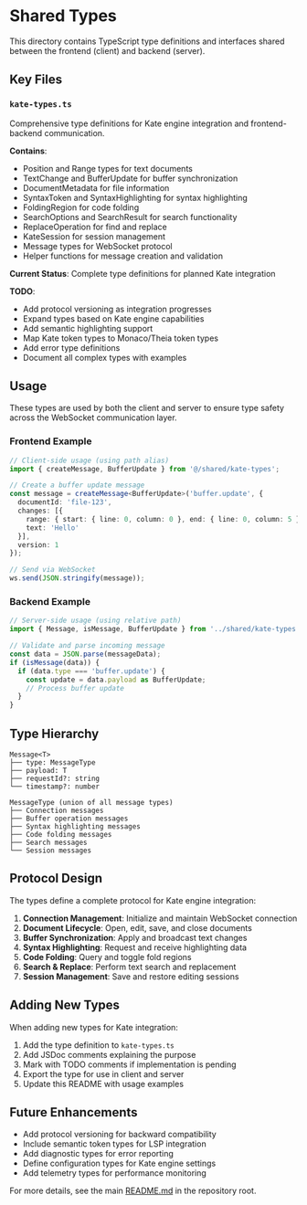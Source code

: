 # Shared Types

This directory contains TypeScript type definitions and interfaces shared between the frontend (client) and backend (server).

## Key Files

### `kate-types.ts`
Comprehensive type definitions for Kate engine integration and frontend-backend communication.

**Contains**:
- Position and Range types for text documents
- TextChange and BufferUpdate for buffer synchronization
- DocumentMetadata for file information
- SyntaxToken and SyntaxHighlighting for syntax highlighting
- FoldingRegion for code folding
- SearchOptions and SearchResult for search functionality
- ReplaceOperation for find and replace
- KateSession for session management
- Message types for WebSocket protocol
- Helper functions for message creation and validation

**Current Status**: Complete type definitions for planned Kate integration

**TODO**:
- Add protocol versioning as integration progresses
- Expand types based on Kate engine capabilities
- Add semantic highlighting support
- Map Kate token types to Monaco/Theia token types
- Add error type definitions
- Document all complex types with examples

## Usage

These types are used by both the client and server to ensure type safety across the WebSocket communication layer.

### Frontend Example
```typescript
// Client-side usage (using path alias)
import { createMessage, BufferUpdate } from '@/shared/kate-types';

// Create a buffer update message
const message = createMessage<BufferUpdate>('buffer.update', {
  documentId: 'file-123',
  changes: [{
    range: { start: { line: 0, column: 0 }, end: { line: 0, column: 5 } },
    text: 'Hello'
  }],
  version: 1
});

// Send via WebSocket
ws.send(JSON.stringify(message));
```

### Backend Example
```typescript
// Server-side usage (using relative path)
import { Message, isMessage, BufferUpdate } from '../shared/kate-types';

// Validate and parse incoming message
const data = JSON.parse(messageData);
if (isMessage(data)) {
  if (data.type === 'buffer.update') {
    const update = data.payload as BufferUpdate;
    // Process buffer update
  }
}
```

## Type Hierarchy

```
Message<T>
├── type: MessageType
├── payload: T
├── requestId?: string
└── timestamp?: number

MessageType (union of all message types)
├── Connection messages
├── Buffer operation messages
├── Syntax highlighting messages
├── Code folding messages
├── Search messages
└── Session messages
```

## Protocol Design

The types define a complete protocol for Kate engine integration:

1. **Connection Management**: Initialize and maintain WebSocket connection
2. **Document Lifecycle**: Open, edit, save, and close documents
3. **Buffer Synchronization**: Apply and broadcast text changes
4. **Syntax Highlighting**: Request and receive highlighting data
5. **Code Folding**: Query and toggle fold regions
6. **Search & Replace**: Perform text search and replacement
7. **Session Management**: Save and restore editing sessions

## Adding New Types

When adding new types for Kate integration:

1. Add the type definition to `kate-types.ts`
2. Add JSDoc comments explaining the purpose
3. Mark with TODO comments if implementation is pending
4. Export the type for use in client and server
5. Update this README with usage examples

## Future Enhancements

- Add protocol versioning for backward compatibility
- Include semantic token types for LSP integration
- Add diagnostic types for error reporting
- Define configuration types for Kate engine settings
- Add telemetry types for performance monitoring

For more details, see the main [README.md](../README.md) in the repository root.
